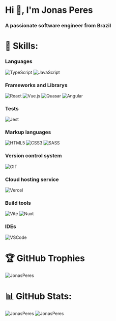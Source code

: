 <h1>Hi 👋, I'm Jonas Peres</h1>
<h3>A passionate software engineer from Brazil</h3>

<h1>🚀 Skills:</h1>

<h3>Languages</h3>
<p><img src="https://img.shields.io/badge/TypeScript-007ACC?style=for-the-badge&logo=typescript&logoColor=white" alt="TypeScript" />
<img src="https://img.shields.io/badge/JavaScript-323330?style=for-the-badge&logo=javascript&logoColor=F7DF1E" alt="JavaScript" /></p>

<h3>Frameworks and Librarys</h3>
<p><img src="https://img.shields.io/badge/React-20232A?style=for-the-badge&logo=react&logoColor=61DAFB" alt="React" />
<img src="https://img.shields.io/badge/Vue.js-35495E?style=for-the-badge&logo=vue.js&logoColor=4FC08D" alt="Vue.js" />
<img src="https://img.shields.io/badge/Quasar-16B7FB?style=for-the-badge&logo=quasar&logoColor=black" alt="Quasar" />
<img src="https://img.shields.io/badge/Angular-DD0031?style=for-the-badge&logo=angular&logoColor=white" alt="Angular" /></p>

<h3>Tests</h3>
<p><img src="https://img.shields.io/badge/Jest-C21325?style=for-the-badge&logo=jest&logoColor=white" alt="Jest" /></p>

<h3>Markup languages</h3>
<p><img src="https://img.shields.io/badge/HTML5-E34F26?style=for-the-badge&logo=html5&logoColor=white" alt="HTML5" />
<img src="https://img.shields.io/badge/CSS3-1572B6?style=for-the-badge&logo=css3&logoColor=white" alt="CSS3" />
<img src="https://img.shields.io/badge/SASS-hotpink.svg?style=for-the-badge&logo=SASS&logoColor=white" alt="SASS" /></p>

<h3>Version control system</h3>
<p><img src="https://img.shields.io/badge/GIT-E44C30?style=for-the-badge&logo=git&logoColor=white" alt="GIT" /></p>

<h3>Cloud hosting service</h3>
<p><img src="https://img.shields.io/badge/Vercel-000000?style=for-the-badge&logo=vercel&logoColor=white" alt="Vercel" /></p>

<h3>Build tools</h3>
<p><img src="https://img.shields.io/badge/vite-%23646CFF.svg?style=for-the-badge&logo=vite&logoColor=white" alt="Vite" />
<img src="https://img.shields.io/badge/Nuxt-002E3B?style=for-the-badge&logo=nuxtdotjs&logoColor=#00DC82" alt="Nuxt" /></p>

<h3>IDEs</h3>
<p><img src="https://img.shields.io/badge/Visual_Studio_Code-0078D4?style=for-the-badge&logo=visual%20studio%20code&logoColor=white" alt="VSCode" /></p>

<h1>🏆 GitHub Trophies</h1>
<p><img src="https://github-profile-trophy.vercel.app/?username=JonasPeres&title=Commits&theme=dracula&column=-1" alt="JonasPeres" /></p>

<h1>📊 GitHub Stats:</h1>
<p><img src="https://github-readme-stats-jonasperes.vercel.app/api?username=JonasPeres&show=reviews&hide=stars,issues&count_private=true&show_icons=true&theme=dracula&line_height=29" alt="JonasPeres" />
<img src="https://github-readme-stats-jonasperes.vercel.app/api/top-langs/?username=JonasPeres&layout=compact&langs_count=10&theme=dracula" alt="JonasPeres" /></p>
